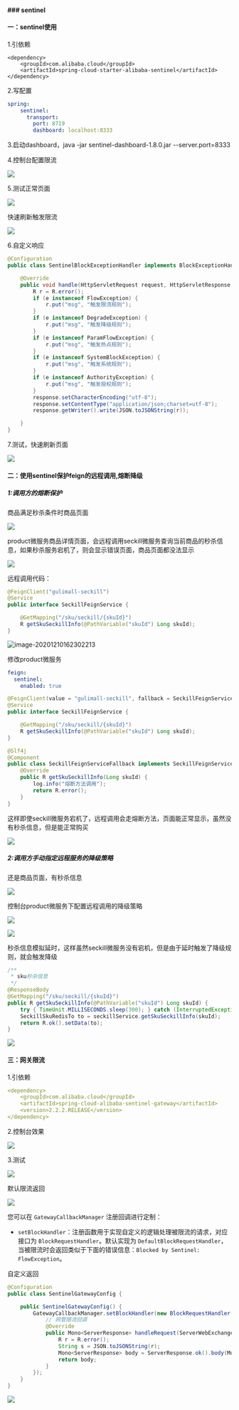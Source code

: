 #### ### sentinel



#### 一：sentinel使用

1.引依赖

```pom
<dependency>
    <groupId>com.alibaba.cloud</groupId>
    <artifactId>spring-cloud-starter-alibaba-sentinel</artifactId>
</dependency>
```

2.写配置

```yaml
spring:
    sentinel:
      transport:
        port: 8719
        dashboard: localhost:8333
```

3.启动dashboard，java -jar sentinel-dashboard-1.8.0.jar --server.port=8333

4.控制台配置限流

![](https://gitee.com/enioy/img/raw/master/K8S/20201210170311.png)



5.测试正常页面

![](https://gitee.com/enioy/img/raw/master/K8S/20201210164707.png) 

 

快速刷新触发限流

![](https://gitee.com/enioy/img/raw/master/K8S/20201210170451.png) 

6.自定义响应

```java
@Configuration
public class SentinelBlockExceptionHandler implements BlockExceptionHandler {

    @Override
    public void handle(HttpServletRequest request, HttpServletResponse response, BlockException e) throws Exception {
        R r = R.error();
        if (e instanceof FlowException) {
            r.put("msg", "触发限流规则");
        }
        if (e instanceof DegradeException) {
            r.put("msg", "触发降级规则");
        }
        if (e instanceof ParamFlowException) {
            r.put("msg", "触发热点规则");
        }
        if (e instanceof SystemBlockException) {
            r.put("msg", "触发系统规则");
        }
        if (e instanceof AuthorityException) {
            r.put("msg", "触发授权规则");
        }
        response.setCharacterEncoding("utf-8");
        response.setContentType("application/json;charset=utf-8");
        response.getWriter().write(JSON.toJSONString(r));

    }
}
```



7.测试，快速刷新页面

![](https://gitee.com/enioy/img/raw/master/K8S/20201210171554.png) 





#### 二：使用sentinel保护feign的远程调用,熔断降级



##### 1:调用方的熔断保护

商品满足秒杀条件时商品页面

![](https://gitee.com/enioy/img/raw/master/K8S/20201210164707.png) 



product微服务商品详情页面，会远程调用seckill微服务查询当前商品的秒杀信息，如果秒杀服务宕机了，则会显示错误页面，商品页面都没法显示



![](https://gitee.com/enioy/img/raw/master/K8S/20201210162407.png) 



远程调用代码：

```java
@FeignClient("gulimall-seckill")
@Service
public interface SeckillFeignService {

    @GetMapping("/sku/seckill/{skuId}")
    R getSkuSeckillInfo(@PathVariable("skuId") Long skuId);
}
```



![image-20201210162302213](https://gitee.com/enioy/img/raw/master/K8S/20201210162426.png) 



修改product微服务

```yaml
feign:
  sentinel:
    enabled: true
```

```java
@FeignClient(value = "gulimall-seckill", fallback = SeckillFeignServiceFallback.class)
@Service
public interface SeckillFeignService {

    @GetMapping("/sku/seckill/{skuId}")
    R getSkuSeckillInfo(@PathVariable("skuId") Long skuId);
}
```

```java
@Slf4j
@Component
public class SeckillFeignServiceFallback implements SeckillFeignService {
    @Override
    public R getSkuSeckillInfo(Long skuId) {
        log.info("熔断方法调用");
        return R.error();
    }
}
```

这样即使seckill微服务宕机了，远程调用会走熔断方法，页面能正常显示，虽然没有秒杀信息，但是能正常购买



![](https://gitee.com/enioy/img/raw/master/K8S/20201210163249.png) 





##### 2:调用方手动指定远程服务的降级策略

还是商品页面，有秒杀信息

![](https://gitee.com/enioy/img/raw/master/K8S/20201210164707.png)  



控制台product微服务下配置远程调用的降级策略



![](https://gitee.com/enioy/img/raw/master/K8S/20201210164524.png) 



![](https://gitee.com/enioy/img/raw/master/K8S/20201210164303.png) 



秒杀信息模拟延时，这样虽然seckill微服务没有宕机，但是由于延时触发了降级规则，就会触发降级

```java
/**
 * sku秒杀信息
 */
@ResponseBody
@GetMapping("/sku/seckill/{skuId}")
public R getSkuSeckillInfo(@PathVariable("skuId") Long skuId) {
    try { TimeUnit.MILLISECONDS.sleep(300); } catch (InterruptedException e) { e.printStackTrace(); }
    SeckillSkuRedisTo to = seckillService.getSkuSeckillInfo(skuId);
    return R.ok().setData(to);
}
```



![](https://gitee.com/enioy/img/raw/master/K8S/20201210163249.png) 





#### 三：网关限流

1.引依赖

```yaml
<dependency>
    <groupId>com.alibaba.cloud</groupId>
    <artifactId>spring-cloud-alibaba-sentinel-gateway</artifactId>
    <version>2.2.2.RELEASE</version>
</dependency>
```



2.控制台效果

![](https://gitee.com/enioy/img/raw/master/K8S/20201211090901.png) 

3.测试

![](https://gitee.com/enioy/img/raw/master/K8S/20201211092058.png) 

默认限流返回

![](https://gitee.com/enioy/img/raw/master/K8S/20201211092130.png) 

您可以在 `GatewayCallbackManager` 注册回调进行定制：

- `setBlockHandler`：注册函数用于实现自定义的逻辑处理被限流的请求，对应接口为 `BlockRequestHandler`。默认实现为 `DefaultBlockRequestHandler`，当被限流时会返回类似于下面的错误信息：`Blocked by Sentinel: FlowException`。



自定义返回

```java
@Configuration
public class SentinelGatewayConfig {

    public SentinelGatewayConfig() {
        GatewayCallbackManager.setBlockHandler(new BlockRequestHandler() {
            // 网管限流回调
            @Override
            public Mono<ServerResponse> handleRequest(ServerWebExchange serverWebExchange, Throwable throwable) {
                R r = R.error();
                String s = JSON.toJSONString(r);
                Mono<ServerResponse> body = ServerResponse.ok().body(Mono.just(s), String.class);
                return body;
            }
        });
    }
}
```



![](https://gitee.com/enioy/img/raw/master/K8S/20201211095127.png)



